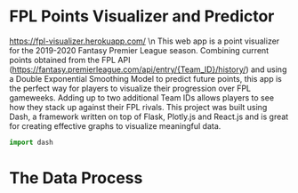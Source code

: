 # FPL Points Visualizer and Predictor
https://fpl-visualizer.herokuapp.com/
\n This web app is a point visualizer for the 2019-2020 Fantasy Premier League season. Combining current points obtained from the FPL API (https://fantasy.premierleague.com/api/entry/{Team_ID}/history/) and using a Double Exponential Smoothing Model to predict future points, this app is the perfect way for players to visualize their progression over FPL gameweeks. Adding up to two additional Team IDs allows players to see how they stack up against their FPL rivals. 
This project was built using Dash, a framework written on top of Flask, Plotly.js and React.js and is great for creating effective graphs to visualize meaningful data.
``` python
import dash
```
# The Data Process
